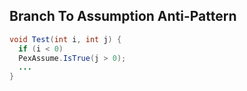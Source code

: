 ## Branch To Assumption Anti-Pattern

```java
void Test(int i, int j) {
  if (i < 0)
  PexAssume.IsTrue(j > 0);
  ...
}
